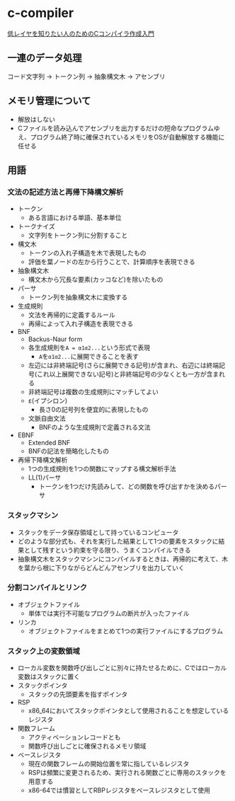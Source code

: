 # c-compiler

[低レイヤを知りたい人のためのCコンパイラ作成入門](https://www.sigbus.info/compilerbook)

## 一連のデータ処理

コード文字列 -> トークン列 -> 抽象構文木 -> アセンブリ

## メモリ管理について
* 解放はしない
* Cファイルを読み込んでアセンブリを出力するだけの短命なプログラムゆえ、プログラム終了時に確保されているメモリをOSが自動解放する機能に任せる

## 用語

### 文法の記述方法と再帰下降構文解析
* トークン
    * ある言語における単語、基本単位
* トークナイズ
    * 文字列をトークン列に分割すること
* 構文木
    * トークンの入れ子構造を木で表現したもの
    * 評価を葉ノードの左から行うことで、計算順序を表現できる
* 抽象構文木
    * 構文木から冗長な要素(カッコなど)を除いたもの
* パーサ
    * トークン列を抽象構文木に変換する
* 生成規則
    * 文法を再帰的に定義するルール
    * 再帰によって入れ子構造を表現できる
* BNF
    * Backus-Naur form
    * 各生成規則を`A = α1α2...`という形式で表現
        * `A`を`α1α2...`に展開できることを表す
    * 左辺には非終端記号(さらに展開できる記号)が含まれ、右辺には終端記号(これ以上展開できない記号)と非終端記号の少なくとも一方が含まれる
    * 非終端記号は複数の生成規則にマッチしてよい
    * ε(イプシロン)
        * 長さ0の記号列を便宜的に表現したもの
    * 文脈自由文法
        * BNFのような生成規則で定義される文法
* EBNF
    * Extended BNF
    * BNFの記法を簡略化したもの
* 再帰下降構文解析
    * 1つの生成規則を1つの関数にマップする構文解析手法
    * LL(1)パーサ
        * トークンを1つだけ先読みして、どの関数を呼び出すかを決めるパーサ

### スタックマシン
* スタックをデータ保存領域として持っているコンピュータ
* どのような部分式も、それを実行した結果として1つの要素をスタックに結果として残すという約束を守る限り、うまくコンパイルできる
* 抽象構文木をスタックマシンにコンパイルするときは、再帰的に考えて、木を葉から根に下りながらどんどんアセンブリを出力していく

### 分割コンパイルとリンク
* オブジェクトファイル
    * 単体では実行不可能なプログラムの断片が入ったファイル
* リンカ
    * オブジェクトファイルをまとめて1つの実行ファイルにするプログラム

### スタック上の変数領域
* ローカル変数を関数呼び出しごとに別々に持たせるために、Cではローカル変数はスタックに置く
* スタックポインタ
    * スタックの先頭要素を指すポインタ
* RSP
    * x86_64においてスタックポインタとして使用されることを想定しているレジスタ
* 関数フレーム
    * アクティベーションレコードとも
    * 関数呼び出しごとに確保されるメモリ領域
* ベースレジスタ
    * 現在の関数フレームの開始位置を常に指しているレジスタ
    * RSPは頻繁に変更されるため、実行される関数ごとに専用のスタックを用意する
    * x86-64では慣習としてRBPレジスタをベースレジスタとして使用